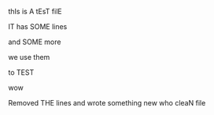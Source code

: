 thIs is A tEsT filE

IT has SOME lines

and SOME more

we use them

to TEST

wow

Removed THE lines
and wrote something new
who
cleaN file

